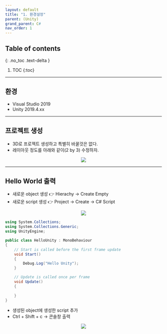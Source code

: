 ```yaml
---
layout: default
title: "1. 환경설정"
parent: (Unity)
grand_parent: C#
nav_order: 1
---
```


## Table of contents
{: .no_toc .text-delta }

1. TOC
{:toc}

---

## 환경

* Visual Studio 2019
* Unity 2019.4.xx

---

## 프로젝트 생성

* 3D로 프로젝트 생성하고 특별히 바꿀것은 없다.
* 레이아웃 정도를 아래와 같이(2 by 3) 수정하자.

<p align="center">
  <img src="https://taehyungs-programming-blog.github.io/blog/assets/images/csharp/unity/unity-1-1.png"/>
</p>

---

## Hello World 출력

* 새로운 object 생성 👉 Hierachy -> Create Empty
* 새로운 script 생성 👉 Project -> Create -> C# Script

<p align="center">
  <img src="https://taehyungs-programming-blog.github.io/blog/assets/images/csharp/unity/unity-1-2.png"/>
</p>

```csharp
using System.Collections;
using System.Collections.Generic;
using UnityEngine;

public class HelloUnity : MonoBehaviour
{
    // Start is called before the first frame update
    void Start()
    {
        Debug.Log("Hello Unity");
    }

    // Update is called once per frame
    void Update()
    {
        
    }
}
```

* 생성된 object에 생성한 script 추가
* Ctrl + Shift + c -> 콘솔창 출력

<p align="center">
  <img src="https://taehyungs-programming-blog.github.io/blog/assets/images/csharp/unity/unity-1-3.png"/>
</p>


